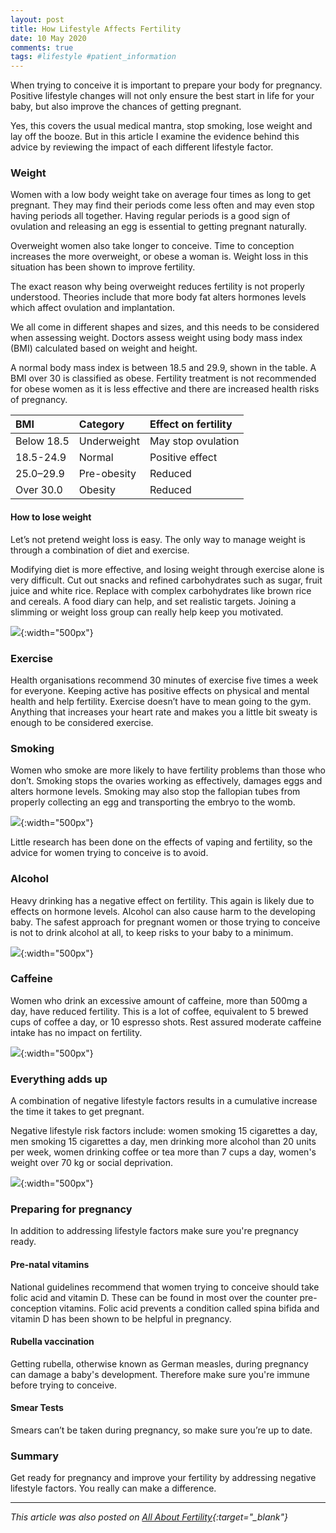 ```yaml
---
layout: post
title: How Lifestyle Affects Fertility
date: 10 May 2020
comments: true
tags: #lifestyle #patient_information
---
```


When trying to conceive it is important to prepare your body for pregnancy. Positive lifestyle changes will not only ensure the best start in life for your baby, but also improve the chances of getting pregnant.

Yes, this covers the usual medical mantra, stop smoking, lose weight and lay off the booze. But in this article I examine the evidence behind this advice by reviewing the impact of each different lifestyle factor.

### Weight
Women with a low body weight take on average four times as long to get pregnant. They may find their periods come less often and may even stop having periods all together. Having regular periods is a good sign of ovulation and releasing an egg is essential to getting pregnant naturally.

Overweight women also take longer to conceive. Time to conception increases the more overweight, or obese a woman is. Weight loss in this situation has been shown to improve fertility. 

The exact reason why being overweight reduces fertility is not properly understood. Theories include that more body fat alters hormones levels which affect ovulation and implantation.

We all come in different shapes and sizes, and this needs to be considered when assessing weight. Doctors assess weight using body mass index (BMI) calculated based on weight and height.

A normal body mass index is between 18.5 and 29.9, shown in the table. A BMI over 30 is classified as obese. Fertility treatment is not recommended for obese women as it is less effective and there are increased health risks of pregnancy.

| BMI | Category | Effect on fertility |
|:--|:--|:--|
|Below 18.5|Underweight|May stop ovulation|
| 18.5-24.9 | Normal | Positive effect |
| 25.0–29.9 | Pre-obesity | Reduced |
| Over 30.0 | Obesity | Reduced |

#### How to lose weight
Let’s not pretend weight loss is easy. The only way to manage weight is through a combination of diet and exercise.
 
Modifying diet is more effective, and losing weight through exercise alone is very difficult. Cut out snacks and refined carbohydrates such as sugar, fruit juice and white rice. Replace with complex carbohydrates like brown rice and cereals. A food diary can help, and set realistic targets. Joining a slimming or weight loss group can really help keep you motivated.

![][2]{:width="500px"}

### Exercise
Health organisations recommend 30 minutes of exercise five times a week for everyone. Keeping active has positive effects on physical and mental health and help fertility. Exercise doesn’t have to mean going to the gym. Anything that increases your heart rate and makes you a little bit sweaty is enough to be considered exercise.

### Smoking
Women who smoke are more likely to have fertility problems than those who don’t. Smoking stops the ovaries working as effectively, damages eggs and alters hormone levels. Smoking may also stop the fallopian tubes from properly collecting an egg and transporting the embryo to the womb.

![][3]{:width="500px"}

Little research has been done on the effects of vaping and fertility, so the advice for women trying to conceive is to avoid.

### Alcohol
Heavy drinking has a negative effect on fertility. This again is likely due to effects on hormone levels. Alcohol can also cause harm to the developing baby. The safest approach for pregnant women or those trying to conceive is not to drink alcohol at all, to keep risks to your baby to a minimum.

![][4]{:width="500px"}

### Caffeine
Women who drink an excessive amount of caffeine, more than 500mg a day, have reduced fertility. This is a lot of coffee, equivalent to 5 brewed cups of coffee a day, or 10 espresso shots. Rest assured moderate caffeine intake has no impact on fertility.

![][5]{:width="500px"}


### Everything adds up
A combination of negative lifestyle factors results in a cumulative increase the time it takes to get pregnant.

Negative lifestyle risk factors include: women smoking 15 cigarettes a day, men smoking 15 cigarettes a day, men drinking more alcohol than 20 units per week, women drinking coffee or tea more than 7 cups a day, women's weight over 70 kg or social deprivation.

![][6]{:width="500px"}

### Preparing for pregnancy
In addition to addressing lifestyle factors make sure you're pregnancy ready.

#### Pre-natal vitamins
National guidelines recommend that women trying to conceive should take folic acid and vitamin D. These can be found in most over the counter pre-conception vitamins. Folic acid prevents a condition called spina bifida and vitamin D has been shown to be helpful in pregnancy.

#### Rubella vaccination
Getting rubella, otherwise known as German measles, during pregnancy can damage a baby's development. Therefore make sure you're immune before trying to conceive.

#### Smear Tests
Smears can’t be taken during pregnancy, so make sure you’re up to date.

### Summary
Get ready for pregnancy and improve your fertility by addressing negative lifestyle factors. You really can make a difference.

***

*This article was also posted on [All About Fertility][1]{:target="_blank"}*

[1]: https://all-about-fertility.com/how-lifestyle-affect-fertility-tips-to-improve-female-fertility/
[2]: /assets/images/weight-hassan.jpg
[3]: /assets/images/smoking-hassan.jpg
[4]: /assets/images/alcohol-hassan.jpg
[5]: /assets/images/caffeine-hassan.jpg
[6]: /assets/images/risk-factors-multiple-hassan.jpg